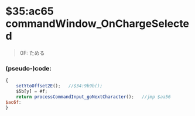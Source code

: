 ﻿
# $35:ac65 commandWindow_OnChargeSelected



>0F: ためる


### (pseudo-)code:
```js
{
	setYtoOffset2E();	//$34:9b9b();
	$5b[y] = #f;
	return processCommandInput_goNextCharacter();	//jmp $aa56
$ac6f:
}
```



